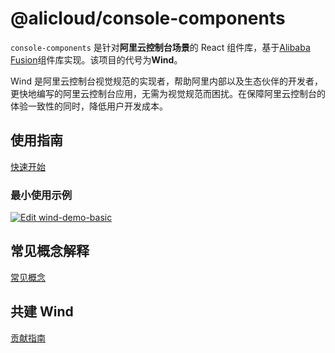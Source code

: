 # @alicloud/console-components

`console-components` 是针对**阿里云控制台场景**的 React 组件库，基于[Alibaba Fusion](https://github.com/alibaba-fusion/next)组件库实现。该项目的代号为**Wind**。

Wind 是阿里云控制台视觉规范的实现者，帮助阿里内部以及生态伙伴的开发者，更快地编写的阿里云控制台应用，无需为视觉规范而困扰。在保障阿里云控制台的体验一致性的同时，降低用户开发成本。

## 使用指南

[快速开始](./guides/quick-start.md)

### 最小使用示例

[![Edit wind-demo-basic](https://codesandbox.io/static/img/play-codesandbox.svg)](https://codesandbox.io/s/github/csr632/wind-demo-basic/tree/master/?fontsize=14)

## 常见概念解释

[常见概念](./guides/concepts.md)

## 共建 Wind

[贡献指南](./guides/contributing.md)
